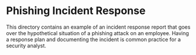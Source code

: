 # Phishing Incident Response

This directory contains an example of an incident response report that goes over the hypothetical situation of a phishing attack on an employee. Having a response plan and documenting the incident is common practice for a security analyst.
